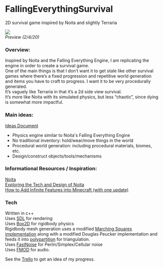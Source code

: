 # FallingEverythingSurvival
2D survival game inspired by Noita and slightly Terraria<br>

![](preview_1.gif)<br>
*Preview (2/4/20)*

### Overview:<br>
Inspired by Noita and the Falling Everything Engine, I am replicating the engine in order to create a survival game.<br>
One of the main things is that I don’t want it to get stale like other survival games where there’s a fixed progression and repetitive world generation and items you have to craft to progress. I want it to be very procedurally generated.<br>
It’s vaguely like Terraria in that it’s a 2d side view survival.<br>
It’s more like Noita with its simulated physics, but less “chaotic”, since dying is somewhat more impactful.<br>

### Main ideas:
[Ideas Document](https://docs.google.com/document/d/1SOCFCpsvNiFs13mo8QgG-blD-eoXye1Jaay1aRuqXpI/edit?usp=sharing)
- Physics engine similar to Noita's Falling Everything Engine
- No traditional inventory: hold/wear/move things in the world
- Procedural world generation: including procedural materials, biomes, etc.
- Design/construct objects/tools/mechanisms

### Informational Resources / Inspiration:<br>
[Noita](https://noitagame.com/)<br>
[Exploring the Tech and Design of Noita](https://www.youtube.com/watch?v=prXuyMCgbTc)<br>
[How to Add Infinite Features into Minecraft (with one update)](https://www.youtube.com/watch?v=CS5DQVSp058)<br>

### Tech<br>
Written in c++<br>
Uses [SDL](https://www.libsdl.org/) for rendering<br>
Uses [Box2D](https://box2d.org/) for rigidbody physics<br>
Rigidbody mesh generation uses a modified [Marching Squares implementation](https://github.com/reunanen/cpp-marching-squares) along with a modified Douglas Peucker implementation and feeds it into [polypartition](https://github.com/ivanfratric/polypartition) for triangulation.<br>
Uses [FastNoise](https://github.com/Auburns/FastNoise) for Perlin/Simplex/Cellular noise<br>
Uses [FMOD](https://fmod.com/) for audio.

See the [Trello](https://trello.com/b/JCKJ65yP/falling-everything-survival) to get an idea of my progress.
